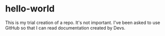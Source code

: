 # hello-world
This is my trial creation of a repo. It's not important. 
I've been asked to use GitHub so that I can read documentation created by Devs. 
